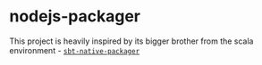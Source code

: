 # nodejs-packager

This project is heavily inspired by its bigger brother from the scala environment - [`sbt-native-packager`](https://github.com/sbt/sbt-native-packager)
